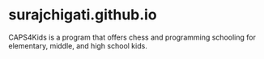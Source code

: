 # surajchigati.github.io
CAPS4Kids is a program that offers chess and programming schooling for elementary, middle, and high school kids.
